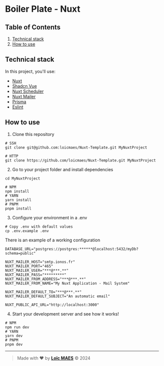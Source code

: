 # Boiler Plate - Nuxt

## Table of Contents
1. [Technical stack](#technical-stack)
2. [How to use](#how-to-use)

## Technical stack
In this project, you'll use:
- [Nuxt](https://nuxt.com/docs/getting-started/introduction)
- [Shadcn Vue](https://www.shadcn-vue.com/docs/introduction.html)
- [Nuxt Scheduler](https://github.com/jurassicjs/nuxt-scheduler)
- [Nuxt Mailer](https://github.com/jurassicjs/nuxt-mailer)
- [Prisma](https://www.prisma.io/docs/orm)
- [Eslint](https://eslint.org/docs/latest/)

## How to use
1. Clone this repository
```shell
# SSH
git clone git@github.com:loicmaes/Nuxt-Template.git MyNuxtProject

# HTTP
git clone https://github.com/loicmaes/Nuxt-Template.git MyNuxtProject
```

2. Go to your project folder and install dependencies
```shell
cd MyNuxtProject

# NPM
npm install
# YARN
yarn install
# PNPM
pnpm install
```

3. Configure your environment in a .env
```shell
# Copy .env with default values
cp .env.example .env
```
There is an example of a working configuration
```dotenv
DATABASE_URL="postgres://postgres:******@localhost:5432/myDb?schema=public"

NUXT_MAILER_HOST="smtp.ionos.fr"
NUXT_MAILER_PORT="465"
NUXT_MAILER_USER="***@***.**"
NUXT_MAILER_PASS="*********"
NUXT_MAILER_FROM_ADDRESS="***@***.**"
NUXT_MAILER_FROM_NAME="My Nuxt Application - Mail System"

NUXT_MAILER_DEFAULT_TO="***@***.**"
NUXT_MAILER_DEFAULT_SUBJECT="An automatic email"

NUXT_PUBLIC_API_URL="http://localhost:3000"
```

4. Start your development server and see how it works!
```shell
# NPM
npm run dev
# YARN
yarn dev
# PNPM
pnpm dev
```

---

> Made with ❤️ by [**Loïc MAES**](https://www.maesloic.fr/) &copy; 2024
